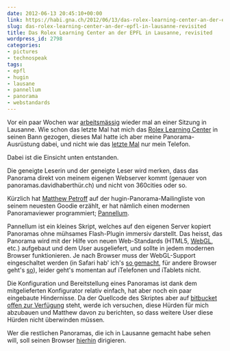 ```yaml
---
date: 2012-06-13 20:45:10+00:00
link: https://habi.gna.ch/2012/06/13/das-rolex-learning-center-an-der-epfl-in-lausanne-revisited/
slug: das-rolex-learning-center-an-der-epfl-in-lausanne-revisited
title: Das Rolex Learning Center an der EPFL in Lausanne, revisited
wordpress_id: 2798
categories:
- pictures
- technospeak
tags:
- epfl
- hugin
- lausane
- pannellum
- panorama
- webstandards
---
```


Vor ein paar Wochen war [arbeitsmässig](http://globaldiagnostix.org/) wieder mal an einer Sitzung in Lausanne. Wie schon das letzte Mal hat mich das [Rolex Learning Center](http://www.rolexlearningcenter.ch/) in seinen Bann gezogen, dieses Mal hatte ich aber meine Panorama-Ausrüstung dabei, und nicht wie das [letzte Mal](https://habi.gna.ch/2012/01/20/rolex-learning-centre/) nur mein Telefon.




Dabei ist die Einsicht unten entstanden.




  

Die geneigte Leserin und der geneigte Leser wird merken, dass das Panorama direkt von meinem eigenen Webserver kommt (genauer von panoramas.davidhaberthür.ch) und nicht von 360cities oder so.  

Kürzlich hat [Matthew Petroff](http://www.mpetroff.net/) auf der hugin-Panorama-Mailingliste von seinem neuesten Goodie erzählt, er hat nämlich einen modernen Panoramaviewer programmiert; [Pannellum](http://www.mpetroff.net/?p=547).  

Pannellum ist ein kleines Skript, welches auf den eigenen Server kopiert Panoramas ohne mühsames Flash-Plugin immersiv darstellt. Das heisst, das Panorama wird mit der Hilfe von neuen Web-Standards (HTML5, [WebGL](https://de.wikipedia.org/wiki/WebGL), etc.) aufgebaut und dem User ausgeliefert, und sollte in jedem modernen Browser funktionieren. Je nach Browser muss der WebGL-Support eingeschaltet werden (in Safari hab' ich's [so gemacht](http://cl.ly/HM9I), für andere Browser geht's [so](http://www.khronos.org/webgl/wiki/Getting_a_WebGL_Implementation)), leider geht's momentan auf iTelefonen und iTablets nicht.  

Die Konfiguration und Bereitstellung eines Panoramas ist dank dem mitgelieferten Konfigurator relativ einfach, hat aber noch ein paar eingebaute Hindernisse. Da der Quellcode des Skriptes aber auf [bitbucket offen zur Verfügung](https://bitbucket.org/mpetroff/pannellum/overview) steht, werde ich versuchen, diese Hürden für mich abzubauen und Matthew davon zu berichten, so dass weitere User diese Hürden nicht überwinden müssen.  

Wer die restlichen Panoramas, die ich in Lausanne gemacht habe sehen will, soll seinen Browser [hierhin](http://fotos.davidhaberthür.ch/index.php?type=sets&setId=72157630121439668) dirigieren.
